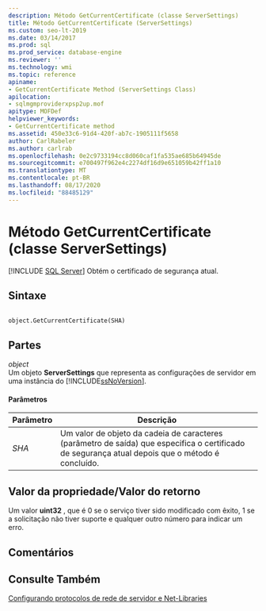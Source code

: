 ```yaml
---
description: Método GetCurrentCertificate (classe ServerSettings)
title: Método GetCurrentCertificate (ServerSettings)
ms.custom: seo-lt-2019
ms.date: 03/14/2017
ms.prod: sql
ms.prod_service: database-engine
ms.reviewer: ''
ms.technology: wmi
ms.topic: reference
apiname:
- GetCurrentCertificate Method (ServerSettings Class)
apilocation:
- sqlmgmproviderxpsp2up.mof
apitype: MOFDef
helpviewer_keywords:
- GetCurrentCertificate method
ms.assetid: 450e33c6-91d4-420f-ab7c-1905111f5658
author: CarlRabeler
ms.author: carlrab
ms.openlocfilehash: 0e2c9733194cc8d060caf1fa535ae685b64945de
ms.sourcegitcommit: e700497f962e4c2274df16d9e651059b42ff1a10
ms.translationtype: MT
ms.contentlocale: pt-BR
ms.lasthandoff: 08/17/2020
ms.locfileid: "88485129"
---
```

# <a name="getcurrentcertificate-method-serversettings-class"></a>Método GetCurrentCertificate (classe ServerSettings)
[!INCLUDE [SQL Server](../../../includes/applies-to-version/sqlserver.md)]
  Obtém o certificado de segurança atual.  
  
## <a name="syntax"></a>Sintaxe  
  
```  
  
object.GetCurrentCertificate(SHA)  
```  
  
## <a name="parts"></a>Partes  
 *object*  
 Um objeto **ServerSettings** que representa as configurações de servidor em uma instância do [!INCLUDE[ssNoVersion](../../../includes/ssnoversion-md.md)].  
  
#### <a name="parameters"></a>Parâmetros  
  
|Parâmetro|Descrição|  
|---------------|-----------------|  
|*SHA*|Um valor de objeto da cadeia de caracteres (parâmetro de saída) que especifica o certificado de segurança atual depois que o método é concluído.|  
  
## <a name="property-valuereturn-value"></a>Valor da propriedade/Valor do retorno  
 Um valor **uint32** , que é 0 se o serviço tiver sido modificado com êxito, 1 se a solicitação não tiver suporte e qualquer outro número para indicar um erro.  
  
## <a name="remarks"></a>Comentários  
  
## <a name="see-also"></a>Consulte Também  
 [Configurando protocolos de rede de servidor e Net-Libraries](https://msdn.microsoft.com/library/ms177485\(v=sql.100\).aspx)  
  
  
